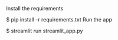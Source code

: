 Install the requirements

$ pip install -r requirements.txt
Run the app

$ streamlit run streamlit_app.py
